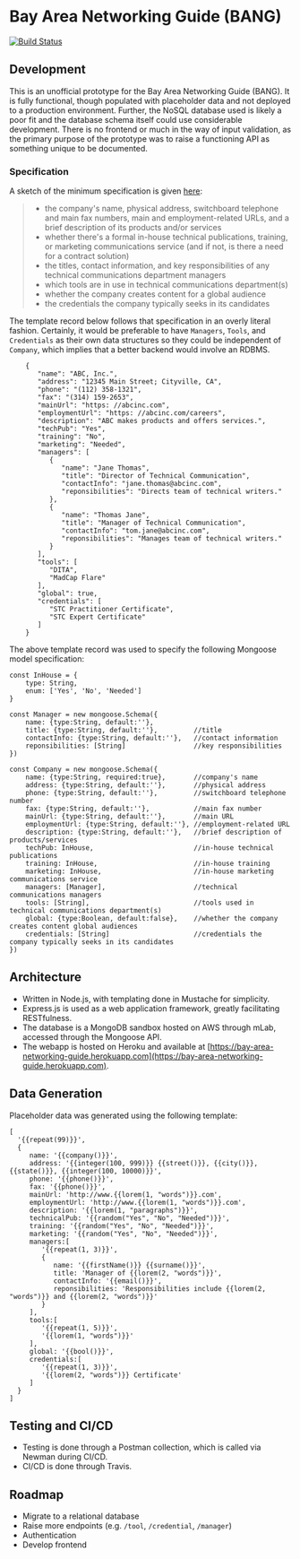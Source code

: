 # Bay Area Networking Guide (BANG)
[![Build Status](https://travis-ci.com/brandondavid/BANG.svg?branch=master)](https://travis-ci.com/brandondavid/BANG)

## Development
This is an unofficial prototype for the Bay Area Networking Guide (BANG).  It is fully functional, though populated with placeholder data and not deployed to a production environment.  Further, the NoSQL database used is likely a poor fit and the database schema itself could use considerable development.  There is no frontend or much in the way of input validation, as the primary purpose of the prototype was to raise a functioning API as something unique to be documented.

### Specification
A sketch of the minimum specification is given [here](http://www.synergistech.com/bang-leader.html):
> - the company's name, physical address, switchboard telephone and main fax numbers, main and employment-related URLs, and a brief description of its products and/or services
> - whether there's a formal in-house technical publications, training, or marketing communications service (and if not, is there a need for a contract solution)
> - the titles, contact information, and key responsibilities of any technical communications department managers
> - which tools are in use in technical communications department(s)
> - whether the company creates content for a global audience
> - the credentials the company typically seeks in its candidates

The template record below follows that specification in an overly literal fashion.  Certainly, it would be preferable to have `Managers`, `Tools`, and `Credentials` as their own data structures so they could be independent of `Company`, which implies that a better backend would involve an RDBMS.
```
    {
       "name": "ABC, Inc.",
       "address": "12345 Main Street; Cityville, CA",
       "phone": "(112) 358-1321",
       "fax": "(314) 159-2653",
       "mainUrl": "https: //abcinc.com",
       "employmentUrl": "https: //abcinc.com/careers",
       "description": "ABC makes products and offers services.",
       "techPub": "Yes",
       "training": "No",
       "marketing": "Needed",
       "managers": [
          {
             "name": "Jane Thomas",
             "title": "Director of Technical Communication",
             "contactInfo": "jane.thomas@abcinc.com",
             "reponsibilities": "Directs team of technical writers."
          },
          {
             "name": "Thomas Jane",
             "title": "Manager of Technical Communication",
             "contactInfo": "tom.jane@abcinc.com",
             "reponsibilities": "Manages team of technical writers."
          }
       ],
       "tools": [
          "DITA",
          "MadCap Flare"
       ],
       "global": true,
       "credentials": [
          "STC Practitioner Certificate",
          "STC Expert Certificate"
       ]
    }
```

The above template record was used to specify the following Mongoose model specification:
```
const InHouse = {
    type: String, 
    enum: ['Yes', 'No', 'Needed']
}

const Manager = new mongoose.Schema({
    name: {type:String, default:''},
    title: {type:String, default:''},         //title
    contactInfo: {type:String, default:''},   //contact information
    reponsibilities: [String]                 //key responsibilities
})

const Company = new mongoose.Schema({
    name: {type:String, required:true},       //company's name
    address: {type:String, default:''},       //physical address
    phone: {type:String, default:''},         //switchboard telephone number
    fax: {type:String, default:''},           //main fax number
    mainUrl: {type:String, default:''},       //main URL
    employmentUrl: {type:String, default:''}, //employment-related URL
    description: {type:String, default:''},   //brief description of products/services
    techPub: InHouse,                         //in-house technical publications
    training: InHouse,                        //in-house training
    marketing: InHouse,                       //in-house marketing communications service
    managers: [Manager],                      //technical communications managers
    tools: [String],                          //tools used in technical communications department(s)
    global: {type:Boolean, default:false},    //whether the company creates content global audiences
    credentials: [String]                     //credentials the company typically seeks in its candidates
})
```

## Architecture
- Written in Node.js, with templating done in Mustache for simplicity.
- Express.js is used as a web application framework, greatly facilitating RESTfulness.
- The database is a MongoDB sandbox hosted on AWS through mLab, accessed through the Mongoose API.
- The webapp is hosted on Heroku and available at [https://bay-area-networking-guide.herokuapp.com](https://bay-area-networking-guide.herokuapp.com).

## Data Generation
Placeholder data was generated using the following template:
```
[
  '{{repeat(99)}}',
  {
     name: '{{company()}}',
     address: '{{integer(100, 999)}} {{street()}}, {{city()}}, {{state()}}, {{integer(100, 10000)}}',
     phone: '{{phone()}}',
     fax: '{{phone()}}',
     mainUrl: 'http://www.{{lorem(1, "words")}}.com',
     employmentUrl: 'http://www.{{lorem(1, "words")}}.com',
     description: '{{lorem(1, "paragraphs")}}',
     technicalPub: '{{random("Yes", "No", "Needed")}}',
     training: '{{random("Yes", "No", "Needed")}}',
     marketing: '{{random("Yes", "No", "Needed")}}',
     managers:[
        '{{repeat(1, 3)}}',
        {
           name: '{{firstName()}} {{surname()}}',
           title: 'Manager of {{lorem(2, "words")}}',
           contactInfo: '{{email()}}',
           reponsibilities: 'Responsibilities include {{lorem(2, "words")}} and {{lorem(2, "words")}}'
        }
     ],
     tools:[
        '{{repeat(1, 5)}}',
        '{{lorem(1, "words")}}'
     ],
     global: '{{bool()}}',
     credentials:[
        '{{repeat(1, 3)}}',
        '{{lorem(2, "words")}} Certificate'
     ]
  }
]
```

## Testing and CI/CD
- Testing is done through a Postman collection, which is called via Newman during CI/CD.
- CI/CD is done through Travis.

## Roadmap
- Migrate to a relational database  
- Raise more endpoints (e.g. `/tool`, `/credential`, `/manager`)
- Authentication
- Develop frontend
